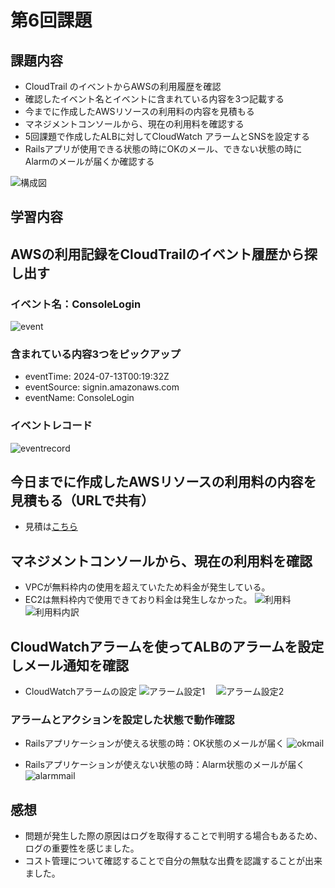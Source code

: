 # 第6回課題
## 課題内容
- CloudTrail のイベントからAWSの利用履歴を確認
- 確認したイベント名とイベントに含まれている内容を3つ記載する
- 今までに作成したAWSリソースの利用料の内容を見積もる
- マネジメントコンソールから、現在の利用料を確認する
- 5回課題で作成したALBに対してCloudWatch アラームとSNSを設定する
- Railsアプリが使用できる状態の時にOKのメール、できない状態の時にAlarmのメールが届くか確認する

![構成図](/image/lecture06/picture9.png)

## 学習内容

## AWSの利用記録をCloudTrailのイベント履歴から探し出す

### イベント名：ConsoleLogin
 ![event](/image/lecture06/picture1.png)
### 含まれている内容3つをピックアップ
  - eventTime: 2024-07-13T00:19:32Z
  - eventSource: signin.amazonaws.com
  - eventName: ConsoleLogin
### イベントレコード
  ![eventrecord](/image/lecture06/picture2.png)

## 今日までに作成したAWSリソースの利用料の内容を見積もる（URLで共有）

- 見積は[こちら](https://calculator.aws/#/estimate?id=b99c14dd9e58ede5478496276600cf8ca30b22ec)


## マネジメントコンソールから、現在の利用料を確認
 - VPCが無料枠内の使用を超えていたため料金が発生している。
 - EC2は無料枠内で使用できており料金は発生しなかった。
 ![利用料](/image/lecture06/picture5.png)
 ![利用料内訳](/image/lecture06/picture6.png)

## CloudWatchアラームを使ってALBのアラームを設定しメール通知を確認
  - CloudWatchアラームの設定
  ![アラーム設定1](/image/lecture06/picture7.png)
　![アラーム設定2](/image/lecture06/picture8.png)

### アラームとアクションを設定した状態で動作確認
  - Railsアプリケーションが使える状態の時：OK状態のメールが届く
  ![okmail](/image/lecture06/picture3.png)
 
  - Railsアプリケーションが使えない状態の時：Alarm状態のメールが届く
  ![alarmmail](/image/lecture06/picture4.png)

## 感想
 - 問題が発生した際の原因はログを取得することで判明する場合もあるため、ログの重要性を感じました。
 - コスト管理について確認することで自分の無駄な出費を認識することが出来ました。